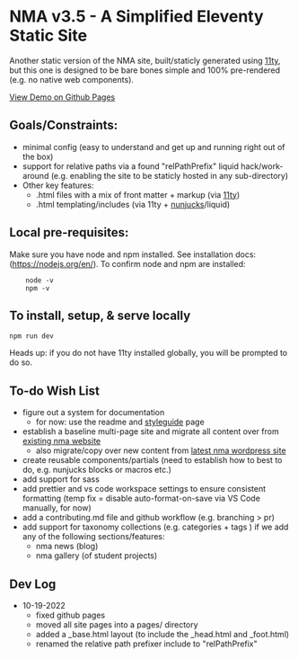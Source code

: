 # NMA v3.5 - A Simplified Eleventy Static Site
Another static version of the NMA site, built/staticly generated using [11ty](https://www.11ty.dev/), but this one is designed to be bare bones simple and 100% pre-rendered (e.g. no native web components).

[View Demo on Github Pages](https://newmediaarts.github.io/nma_v3.5/)


## Goals/Constraints:
* minimal config (easy to understand and get up and running right out of the box)
* support for relative paths via a found "relPathPrefix" liquid hack/work-around (e.g. enabling the site to be staticly hosted in any sub-directory)
* Other key features:
    * .html files with a mix of front matter + markup (via [11ty](https://www.11ty.dev/))
    * .html templating/includes (via 11ty + [nunjucks](https://mozilla.github.io/nunjucks/)/liquid)


##  Local pre-requisites:
Make sure you have node and npm installed. See installation docs: (https://nodejs.org/en/). To confirm node and npm are installed:
```
    node -v
    npm -v
```


## To install, setup, & serve locally

``` npm run dev ```

Heads up: if you do not have 11ty installed globally, you will be prompted to do so.


## To-do Wish List
* figure out a system for documentation
    * for now: use the readme and [styleguide](https://newmediaarts.github.io/nma_v3.5/styleguide/) page
* establish a baseline multi-page site and migrate all content over from [existing nma website](https://kccnma.site/)
    * also migrate/copy over new content from [latest nma wordpress site](https://kccnma.site/home)
* create reusable components/partials (need to establish how to best to do, e.g. nunjucks blocks or macros etc.)
* add support for sass
* add prettier and vs code workspace settings to ensure consistent formatting (temp fix = disable auto-format-on-save via VS Code manually, for now)
* add a contributing.md file and github workflow (e.g. branching > pr)
* add support for taxonomy collections (e.g. categories + tags ) if we add any of the following sections/features:
    * nma news (blog)
    * nma gallery (of student projects)

## Dev Log
* 10-19-2022
    * fixed github pages
    * moved all site pages into a pages/ directory
    * added a _base.html layout (to include the _head.html and _foot.html)
    * renamed the relative path prefixer include to "relPathPrefix"